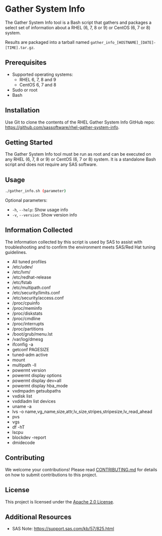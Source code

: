# Gather System Info

The Gather System Info tool is a Bash script that gathers and packages a select set of information about a RHEL (6, 7, 8 or 9) or CentOS (6, 7 or 8) system.

Results are packaged into a tarball named `gather_info_[HOSTNAME]_[DATE]-[TIME].tar.gz`.

## Prerequisites

- Supported operating systems:
    - RHEL 6, 7, 8 and 9
    - CentOS 6, 7 and 8
- Sudo or root
- Bash

## Installation

Use Git to clone the contents of the RHEL Gather System Info GitHub repo: https://github.com/sassoftware/rhel-gather-system-info.

## Getting Started

The Gather System Info tool must be run as root and can be executed on any RHEL (6, 7, 8 or 9) or CentOS (6, 7 or 8) system. It is a standalone Bash script and does not require any SAS software.

## Usage

```bash
./gather_info.sh (parameter)
```
Optional parameters:
- `-h`, `--help`:       Show usage info
- `-v`, `--version`:    Show version info

## Information Collected

The information collected by this script is used by SAS to assist with troubleshooting and to confirm the environment meets SAS/Red Hat tuning guidelines.

- All tuned profiles
- /etc/udev/
- /etc/lvm/
- /etc/redhat-release
- /etc/fstab
- /etc/multipath.conf
- /etc/security/limits.conf
- /etc/security/access.conf
- /proc/cpuinfo
- /proc/meminfo
- /proc/diskstats
- /proc/cmdline
- /proc/interrupts
- /proc/partitions
- /boot/grub/menu.lst
- /var/log/dmesg
- ifconfig -a
- getconf PAGESIZE
- tuned-adm active
- mount
- multipath -ll
- powermt version
- powermt display options
- powermt display dev=all
- powermt display hba_mode
- vxdmpadm getsubpaths
- vxdisk list
- vxddladm list devices
- uname -a
- lvs -o name,vg_name,size,attr,lv_size,stripes,stripesize,lv_read_ahead
- pvs
- vgs
- df -hT
- lscpu
- blockdev -report
- dmidecode

## Contributing

We welcome your contributions! Please read [CONTRIBUTING.md](CONTRIBUTING.md) for details on how to submit contributions to this project.

## License

This project is licensed under the [Apache 2.0 License](LICENSE).

## Additional Resources

- SAS Note: https://support.sas.com/kb/57/825.html
